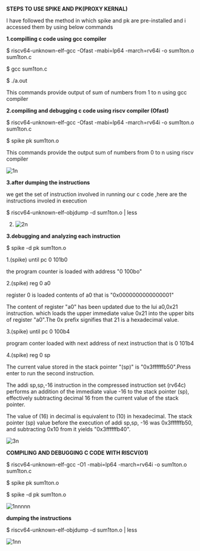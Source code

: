 **STEPS TO USE SPIKE AND PK(PROXY KERNAL)**

I have followed the method in which spike and pk are pre-installed and i accessed them by using below commands

**1.compilling c code using gcc compiler**

$ riscv64-unknown-elf-gcc -Ofast -mabi=lp64 -march=rv64i -o sum1ton.o sum1ton.c

$ gcc sum1ton.c

$ ./a.out   

This commands provide output of sum of numbers from 1 to n using gcc compiler

**2.compiling and debugging c code using riscv compiler (Ofast)**

$ riscv64-unknown-elf-gcc -Ofast -mabi=lp64 -march=rv64i -o sum1ton.o sum1ton.c

$ spike pk sum1ton.o



This commands provide the output sum of numbers from 0 to n using riscv compiler

 ![1n](https://github.com/NaveenReddyMiniPuri123/Vsdquadron-mini-internship/assets/167668786/53d6d67c-8dca-4c6a-9c5e-e81e721f6012)

 
 
**3.after dumping the instructions**

we get the set of instruction involved in running our c code ,here are the instructions involed in execution

$ riscv64-unknown-elf-objdump -d sum1ton.o | less

2.   ![2n](https://github.com/NaveenReddyMiniPuri123/Vsdquadron-mini-internship/assets/167668786/ee239e38-e108-4eca-bbec-2c4f2a851564)



**3.debugging and analyzing each instruction**

$ spike -d pk sum1ton.o

1.(spike) until pc 0 101b0

the program counter is loaded with address "0 100bo"

2.(spike) reg 0 a0

register 0 is loaded contents of a0 that is "0x0000000000000001"

The content of register "a0" has been updated due to the lui a0,0x21 instruction. which loads the upper immediate value 0x21 into the upper bits of register "a0".The 0x prefix signifies that 21 is a hexadecimal value.

3.(spike) until pc 0  100b4

program conter loaded with next address of next instruction that is 0 101b4

4.(spike) reg 0 sp

The current value stored in the stack pointer "(sp)" is "0x3ffffffb50".Press enter to run the second instruction.

The addi sp,sp,-16 instruction in the compressed instruction set (rv64c) performs an addition of the immediate value -16 to the stack pointer (sp), effectively subtracting decimal 16 from the current value of the stack pointer.

The value of (16) in decimal is equivalent to (10) in hexadecimal. The stack pointer (sp) value before the execution of addi sp,sp, -16 was 0x3ffffffb50, and subtracting 0x10 from it yields "0x3ffffffb40".

![3n](https://github.com/NaveenReddyMiniPuri123/Vsdquadron-mini-internship/assets/167668786/f0c4a0b6-ca2a-4098-97be-d66fea8fc15b)








**COMPILING AND DEBUGGING C CODE WITH RISCV(O1)**

$ riscv64-unknown-elf-gcc -O1 -mabi=lp64 -march=rv64i -o sum1ton.o sum1ton.c

$ spike pk sum1ton.o

$ spike -d pk sum1ton.o

![1nnnnn](https://github.com/NaveenReddyMiniPuri123/Vsdquadron-mini-internship/assets/167668786/99cd4648-9e18-49c2-8775-2f5d2cd3eb54)



**dumping the instructions**

$ riscv64-unknown-elf-objdump -d sum1ton.o | less

![1nn](https://github.com/NaveenReddyMiniPuri123/Vsdquadron-mini-internship/assets/167668786/fe9b39bd-bf54-4b4e-835a-e144f40ee479)





  
